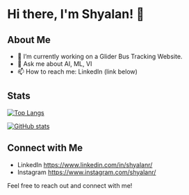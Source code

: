 # Hi there, I'm Shyalan! 👋

## About Me

- 🔭 I’m currently working on a Glider Bus Tracking Website.
- 💬 Ask me about AI, ML, VI
- 📫 How to reach me: LinkedIn (link below)


## Stats

[![Top Langs](https://github-readme-stats.vercel.app/api/top-langs/?username=shyalan&theme=material-palenight&hide_border=true&layout=compact&langs_count=8&size_weight=0.5&count_weight=0.5&exclude_repo=dotfiles)](https://github.com/anuraghazra/github-readme-stats)

[![GitHub stats](https://github-readme-stats.vercel.app/api?username=tobyscott25&theme=material-palenight&hide_border=true&count_private=true&include_all_commits=true&show_icons=true)](https://github.com/anuraghazra/github-readme-stats)

## Connect with Me

- LinkedIn https://www.linkedin.com/in/shyalanr/
- Instagram https://www.instagram.com/shyalanr/

Feel free to reach out and connect with me!
